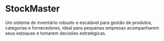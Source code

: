 # StockMaster
Um sistema de inventário robusto e escalável para gestão de produtos, categorias e fornecedores, ideal para pequenas empresas acompanharem seus estoques e tomarem decisões estratégicas.
